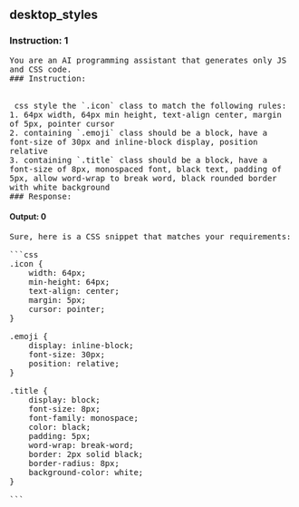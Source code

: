 ## desktop_styles
### Instruction: 1
<pre style='text-wrap: wrap'>You are an AI programming assistant that generates only JS and CSS code.
### Instruction:
  

 css style the `.icon` class to match the following rules:
1. 64px width, 64px min height, text-align center, margin of 5px, pointer cursor
2. containing `.emoji` class should be a block, have a font-size of 30px and inline-block display, position relative
3. containing `.title` class should be a block, have a font-size of 8px, monospaced font, black text, padding of 5px, allow word-wrap to break word, black rounded border with white background 
### Response:
</pre>
#### Output: 0
<pre style='text-wrap: wrap'>Sure, here is a CSS snippet that matches your requirements:

```css
.icon {
    width: 64px;
    min-height: 64px;
    text-align: center;
    margin: 5px;
    cursor: pointer;
}

.emoji {
    display: inline-block;
    font-size: 30px;
    position: relative;
}

.title {
    display: block;
    font-size: 8px;
    font-family: monospace;
    color: black;
    padding: 5px;
    word-wrap: break-word;
    border: 2px solid black;
    border-radius: 8px;
    background-color: white;
}

```</pre>
